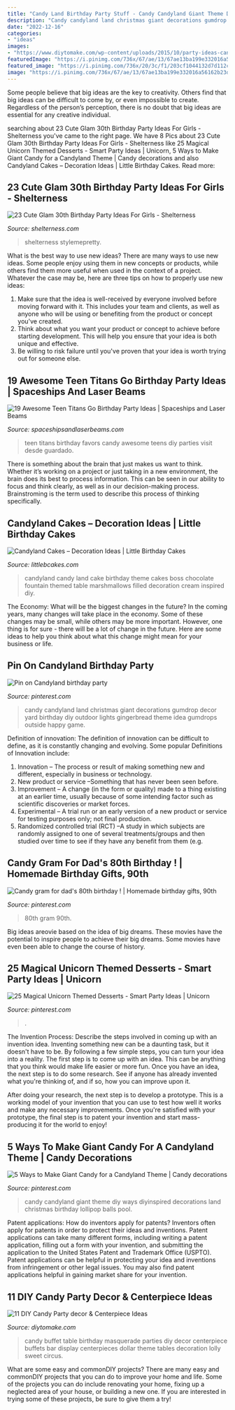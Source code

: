 ```yaml
---
title: "Candy Land Birthday Party Stuff - Candy Candyland Giant Theme Diy Ways Diyinspired Decorations Land Christmas Birthday Lollipop Balls Pool"
description: "Candy candyland land christmas giant decorations gumdrop decor yard birthday diy outdoor lights gingerbread theme idea gumdrops outside happy game"
date: "2022-12-16"
categories:
- "ideas"
images:
- "https://www.diytomake.com/wp-content/uploads/2015/10/party-ideas-candy-buffet.jpg"
featuredImage: "https://i.pinimg.com/736x/67/ae/13/67ae13ba199e332016a56162b23df10a.jpg"
featured_image: "https://i.pinimg.com/736x/20/3c/f1/203cf1044132d7d112caac0823300c7a.jpg"
image: "https://i.pinimg.com/736x/67/ae/13/67ae13ba199e332016a56162b23df10a.jpg"
---
```



Some people believe that big ideas are the key to creativity. Others find that big ideas can be difficult to come by, or even impossible to create. Regardless of the person’s perception, there is no doubt that big ideas are essential for any creative individual.

	

		
searching about 23 Cute Glam 30th Birthday Party Ideas For Girls - Shelterness you've came to the right page. We have 8 Pics about 23 Cute Glam 30th Birthday Party Ideas For Girls - Shelterness like 25 Magical Unicorn Themed Desserts - Smart Party Ideas | Unicorn, 5 Ways to Make Giant Candy for a Candyland Theme | Candy decorations and also Candyland Cakes – Decoration Ideas | Little Birthday Cakes. Read more:
		
    
## 23 Cute Glam 30th Birthday Party Ideas For Girls - Shelterness

<img loading=lazy src="https://i.shelterness.com/2017/02/20-Moet-macarons-and-flowers-for-30th-birthday-party-decor.jpg" onerror="this.onerror=null;this.src='https://tse2.mm.bing.net/th?id=OIP.6OuU0XQCU2lfAIESgaV98AHaLG&amp;pid=15.1';" alt="23 Cute Glam 30th Birthday Party Ideas For Girls - Shelterness">

_Source: shelterness.com_

>shelterness stylemepretty. 

	

What is the best way to use new ideas?
There are many ways to use new ideas. Some people enjoy using them in new concepts or products, while others find them more useful when used in the context of a project. Whatever the case may be, here are three tips on how to properly use new ideas:
1. Make sure that the idea is well-received by everyone involved before moving forward with it. This includes your team and clients, as well as anyone who will be using or benefiting from the product or concept you've created.
2. Think about what you want your product or concept to achieve before starting development. This will help you ensure that your idea is both unique and effective.
3. Be willing to risk failure until you've proven that your idea is worth trying out for someone else.

    
## 19 Awesome Teen Titans Go Birthday Party Ideas | Spaceships And Laser Beams

<img loading=lazy src="http://spaceshipsandlaserbeams.com/wp-content/uploads/2017/03/7-Teen-Titans-Go-Candy-Favors-549x975.jpg" onerror="this.onerror=null;this.src='https://tse1.mm.bing.net/th?id=OIP._edrnXT3HZOdxgx3HwbUGwHaNJ&amp;pid=15.1';" alt="19 Awesome Teen Titans Go Birthday Party Ideas | Spaceships and Laser Beams">

_Source: spaceshipsandlaserbeams.com_

>teen titans birthday favors candy awesome teens diy parties visit desde guardado. 

	

There is something about the brain that just makes us want to think. Whether it’s working on a project or just taking in a new environment, the brain does its best to process information. This can be seen in our ability to focus and think clearly, as well as in our decision-making process. Brainstroming is the term used to describe this process of thinking specifically.

    
## Candyland Cakes – Decoration Ideas | Little Birthday Cakes

<img loading=lazy src="http://www.littlebcakes.com/wp-content/uploads/2013/08/Candyland-Cake-Cake-Boss.jpg" onerror="this.onerror=null;this.src='https://tse3.mm.bing.net/th?id=OIP.SNQIsaFeTfrzioYLaKJLagHaE8&amp;pid=15.1';" alt="Candyland Cakes – Decoration Ideas | Little Birthday Cakes">

_Source: littlebcakes.com_

>candyland candy land cake birthday theme cakes boss chocolate fountain themed table marshmallows filled decoration cream inspired diy. 

	

The Economy: What will be the biggest changes in the future?
In the coming years, many changes will take place in the economy. Some of these changes may be small, while others may be more important. However, one thing is for sure - there will be a lot of change in the future. Here are some ideas to help you think about what this change might mean for your business or life.

    
## Pin On Candyland Birthday Party

<img loading=lazy src="https://i.pinimg.com/736x/dc/40/59/dc405971ac314e7c8538c9c234bffe4e--candy-land-party-candyland.jpg" onerror="this.onerror=null;this.src='https://tse1.mm.bing.net/th?id=OIP.RArN0vnXd3adL_s-YIumUgAAAA&amp;pid=15.1';" alt="Pin on Candyland birthday party">

_Source: pinterest.com_

>candy candyland land christmas giant decorations gumdrop decor yard birthday diy outdoor lights gingerbread theme idea gumdrops outside happy game. 

	

Definition of innovation:
The definition of innovation can be difficult to define, as it is constantly changing and evolving. Some popular Definitions of Innovation include:
1. Innovation – The process or result of making something new and different, especially in business or technology.
2. New product or service –Something that has never been seen before.
3. Improvement – A change (in the form or quality) made to a thing existing at an earlier time, usually because of some intending factor such as scientific discoveries or market forces.
4. Experimental – A trial run or an early version of a new product or service for testing purposes only; not final production. 
5. Randomized controlled trial (RCT) –A study in which subjects are randomly assigned to one of several treatments/groups and then studied over time to see if they have any benefit from them (e.g.

    
## Candy Gram For Dad&#039;s 80th Birthday ! | Homemade Birthday Gifts, 90th

<img loading=lazy src="https://i.pinimg.com/736x/f7/bd/b0/f7bdb0a65d3eb6075df4ca1602e35804.jpg" onerror="this.onerror=null;this.src='https://tse3.mm.bing.net/th?id=OIP.Cfl9LL6Wzae_RVf5y9-s3QHaJ3&amp;pid=15.1';" alt="Candy gram for dad&#039;s 80th birthday ! | Homemade birthday gifts, 90th">

_Source: pinterest.com_

>80th gram 90th. 

	

Big ideas areovie based on the idea of big dreams. These movies have the potential to inspire people to achieve their big dreams. Some movies have even been able to change the course of history.

    
## 25 Magical Unicorn Themed Desserts - Smart Party Ideas | Unicorn

<img loading=lazy src="https://i.pinimg.com/736x/20/3c/f1/203cf1044132d7d112caac0823300c7a.jpg" onerror="this.onerror=null;this.src='https://tse3.mm.bing.net/th?id=OIP.10ssBsf7Z3kmwu_iyGu5GgHaLL&amp;pid=15.1';" alt="25 Magical Unicorn Themed Desserts - Smart Party Ideas | Unicorn">

_Source: pinterest.com_

>. 

	

The Invention Process: Describe the steps involved in coming up with an invention idea.
Inventing something new can be a daunting task, but it doesn't have to be. By following a few simple steps, you can turn your idea into a reality.
The first step is to come up with an idea. This can be anything that you think would make life easier or more fun. Once you have an idea, the next step is to do some research. See if anyone has already invented what you're thinking of, and if so, how you can improve upon it.

After doing your research, the next step is to develop a prototype. This is a working model of your invention that you can use to test how well it works and make any necessary improvements. Once you're satisfied with your prototype, the final step is to patent your invention and start mass-producing it for the world to enjoy!

    
## 5 Ways To Make Giant Candy For A Candyland Theme | Candy Decorations

<img loading=lazy src="https://i.pinimg.com/736x/67/ae/13/67ae13ba199e332016a56162b23df10a.jpg" onerror="this.onerror=null;this.src='https://tse3.mm.bing.net/th?id=OIP.pI7CwdaPJOyMUxk_kBhdhAHaJ3&amp;pid=15.1';" alt="5 Ways to Make Giant Candy for a Candyland Theme | Candy decorations">

_Source: pinterest.com_

>candy candyland giant theme diy ways diyinspired decorations land christmas birthday lollipop balls pool. 

	

Patent applications: How do inventors apply for patents?
Inventors often apply for patents in order to protect their ideas and inventions. Patent applications can take many different forms, including writing a patent application, filling out a form with your invention, and submitting the application to the United States Patent and Trademark Office (USPTO). 
Patent applications can be helpful in protecting your idea and inventions from infringement or other legal issues. You may also find patent applications helpful in gaining market share for your invention.

    
## 11 DIY Candy Party Decor &amp; Centerpiece Ideas

<img loading=lazy src="https://www.diytomake.com/wp-content/uploads/2015/10/party-ideas-candy-buffet.jpg" onerror="this.onerror=null;this.src='https://tse2.mm.bing.net/th?id=OIP.pFmsEyA94bnu7RzMKQVsxQHaGh&amp;pid=15.1';" alt="11 DIY Candy Party decor &amp; Centerpiece Ideas">

_Source: diytomake.com_

>candy buffet table birthday masquerade parties diy decor centerpiece buffets bar display centerpieces dollar theme tables decoration lolly sweet circus. 

	

What are some easy and commonDIY projects?
There are many easy and commonDIY projects that you can do to improve your home and life. Some of the projects you can do include renovating your home, fixing up a neglected area of your house, or building a new one. If you are interested in trying some of these projects, be sure to give them a try!


